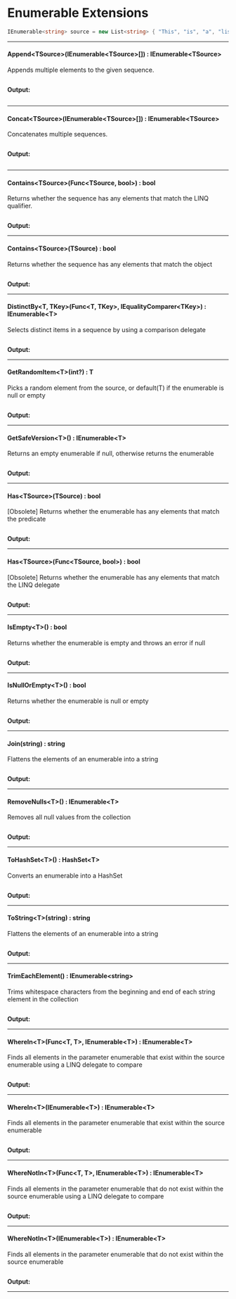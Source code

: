﻿# Enumerable Extensions

```csharp
IEnumerable<string> source = new List<string> { "This", "is", "a", "list", "of", "strings" };
```

---
#### Append&lt;TSource&gt;(IEnumerable&lt;TSource&gt;[]) : IEnumerable&lt;TSource&gt;
Appends multiple elements to the given sequence.
```csharp

```
**Output:**  
_` `_

---
#### Concat&lt;TSource&gt;(IEnumerable&lt;TSource&gt;[]) : IEnumerable&lt;TSource&gt;
Concatenates multiple sequences.
```csharp

```
**Output:**  
_` `_

---
#### Contains&lt;TSource&gt;(Func&lt;TSource, bool&gt;) : bool
Returns whether the sequence has any elements that match the LINQ qualifier.
```csharp

```
**Output:**
_` `_

---
#### Contains&lt;TSource&gt;(TSource) : bool
Returns whether the sequence has any elements that match the object
```csharp

```
**Output:**
_` `_

---
#### DistinctBy&lt;T, TKey&gt;(Func&lt;T, TKey&gt;, IEqualityComparer&lt;TKey&gt;) : IEnumerable&lt;T&gt;
Selects distinct items in a sequence by using a comparison delegate
```csharp

```
**Output:**
_` `_

---
#### GetRandomItem&lt;T&gt;(int?) : T
Picks a random element from the source, or default(T) if the enumerable is null or empty
```csharp

```
**Output:**
_` `_

---
#### GetSafeVersion&lt;T&gt;() : IEnumerable&lt;T&gt;
Returns an empty enumerable if null, otherwise returns the enumerable
```csharp

```
**Output:**
_` `_

---
#### Has&lt;TSource&gt;(TSource) : bool
[Obsolete] Returns whether the enumerable has any elements that match the predicate
```csharp

```
**Output:**
_` `_

---
#### Has&lt;TSource&gt;(Func&lt;TSource, bool&gt;) : bool
[Obsolete] Returns whether the enumerable has any elements that match the LINQ delegate
```csharp

```
**Output:**
_` `_

---
#### IsEmpty&lt;T&gt;() : bool
Returns whether the enumerable is empty and throws an error if null
```csharp

```
**Output:**
_` `_

---
#### IsNullOrEmpty&lt;T&gt;() : bool
Returns whether the enumerable is null or empty
```csharp

```
**Output:**
_` `_

---
#### Join(string) : string
Flattens the elements of an enumerable into a string
```csharp

```
**Output:**
_` `_

---
#### RemoveNulls&lt;T&gt;() : IEnumerable&lt;T&gt;
Removes all null values from the collection
```csharp

```
**Output:**
_` `_

---
#### ToHashSet&lt;T&gt;() : HashSet&lt;T&gt;
Converts an enumerable into a HashSet
```csharp

```
**Output:**
_` `_

---
#### ToString&lt;T&gt;(string) : string
Flattens the elements of an enumerable into a string
```csharp

```
**Output:**
_` `_

---
#### TrimEachElement() : IEnumerable&lt;string&gt;
Trims whitespace characters from the beginning and end of each string element in the collection
```csharp

```
**Output:**
_` `_

---
#### WhereIn&lt;T&gt;(Func&lt;T, T&gt;, IEnumerable&lt;T&gt;) : IEnumerable&lt;T&gt;
Finds all elements in the parameter enumerable that exist within the source enumerable using a LINQ delegate to compare
```csharp

```
**Output:**
_` `_

---
#### WhereIn&lt;T&gt;(IEnumerable&lt;T&gt;) : IEnumerable&lt;T&gt;
Finds all elements in the parameter enumerable that exist within the source enumerable
```csharp

```
**Output:**
_` `_

---
#### WhereNotIn&lt;T&gt;(Func&lt;T, T&gt;, IEnumerable&lt;T&gt;) : IEnumerable&lt;T&gt;
Finds all elements in the parameter enumerable that do not exist within the source enumerable using a LINQ delegate to compare
```csharp

```
**Output:**
_` `_

---
#### WhereNotIn&lt;T&gt;(IEnumerable&lt;T&gt;) : IEnumerable&lt;T&gt;
Finds all elements in the parameter enumerable that do not exist within the source enumerable
```csharp

```
**Output:**
_` `_

---

















